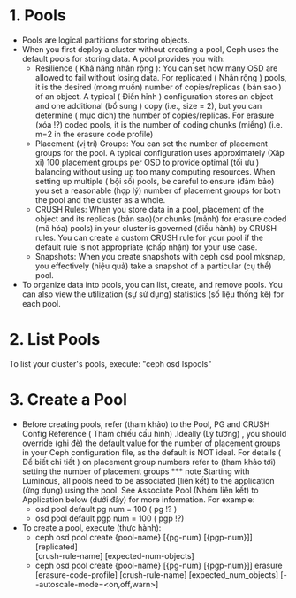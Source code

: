 # 1. Pools
- Pools are logical partitions for storing objects.
- When you first deploy a cluster without creating a pool, Ceph uses the default pools for storing data. A pool provides you with:
   + Resilience ( Khả năng nhân rộng ): You can set how many OSD are allowed to fail without losing data. For replicated ( Nhân rộng ) pools, it is the desired (mong muốn) number of copies/replicas ( bản sao ) of an object. A typical ( Điển hỉnh ) configuration stores an object and one additional (bổ sung ) copy (i.e., size = 2), but you can determine ( mục đích) the number of copies/replicas. For erasure (xóa !?) coded pools, it is the number of coding chunks (miếng) (i.e. m=2 in the erasure code profile)
   + Placement (vị trí) Groups: You can set the number of placement groups for the pool. A typical configuration uses approximately (Xâp xỉ) 100 placement groups per OSD to provide optimal (tối ưu ) balancing without using up too many computing resources. When setting up multiple ( bội số) pools, be careful to ensure (đảm bảo) you set a reasonable (hợp lý) number of placement groups for both the pool and the cluster as a whole.
   + CRUSH Rules: When you store data in a pool, placement of the object and its replicas (bản sao)(or chunks (mảnh) for erasure coded (mã hóa) pools) in your cluster is governed (điều hành) by CRUSH rules. You can create a custom CRUSH rule for your pool if the default rule is not appropriate (chấp nhận) for your use case.
   + Snapshots: When you create snapshots with ceph osd pool mksnap, you effectively (hiệu quả) take a snapshot of a particular (cụ thể) pool.
- To organize data into pools, you can list, create, and remove pools. You can also view the utilization (sự sử dụng) statistics (số liệu thống kê) for each pool.


# 2. List Pools
   
   To list your cluster's pools, execute: "ceph osd lspools"

# 3. Create a Pool
- Before creating pools, refer (tham khảo) to the Pool, PG and CRUSH Config Reference ( Tham chiếu cấu hình) .Ideally (Lý tưởng) , you should override (ghi đè) the default value for the number of placement groups in your Ceph configuration file, as the default is NOT ideal. For details ( Để biết chi tiết ) on placement group numbers refer to (tham khảo tới) setting the number of placement groups
*** note 
Starting with Luminous, all pools need to be associated (liên kết) to the application (ứng dụng) using the pool. See Associate Pool (Nhóm liên kết) to Application below (dưới đây) for more information.
For example:
    + osd pool default pg num = 100  ( pg !? )
    + osd pool default pgp num = 100 ( pgp !?)
- To create a pool, execute (thực hành):
  - ceph osd pool create {pool-name} [{pg-num} [{pgp-num}]] [replicated] \
     [crush-rule-name] [expected-num-objects]
  - ceph osd pool create {pool-name} [{pg-num} [{pgp-num}]]   erasure \
     [erasure-code-profile] [crush-rule-name] [expected_num_objects] [--autoscale-mode=<on,off,warn>]

